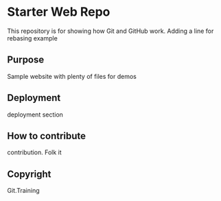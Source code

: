 # Starter Web Repo

This repository is for showing how Git and GitHub work.
Adding a line for rebasing example

## Purpose

Sample website with plenty of files for demos

## Deployment

deployment section

## How to contribute

contribution. Folk it

## Copyright

Git.Training